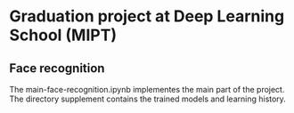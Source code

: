 # Graduation project at Deep Learning School (MIPT)
## Face recognition
The main-face-recognition.ipynb implementes the main part of the project. 
The directory supplement contains the trained models and learning history.
